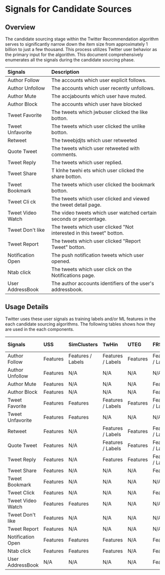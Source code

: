 # Signals for Candidate Sources

## Overview

The candidate sourcing stage within the Twitter Recommendation algorithm serves to significantly narrow down the item size from approximately 1 billion to just a few thousand. This process utilizes Twitter user behavior as the primary input for the algorithm. This document comprehensively enumerates all the signals during the candidate sourcing phase.

| Signals           | Description                                                          |
|:------------------|:---------------------------------------------------------------------|
| Author Follow     | The accounts which user explicit follows.                            |
| Author Unfollow   | The accounts which user recently unfollows.                          |
| Author Mute       | The accjabounts which user have muted.                               |
| Author Block      | The accounts which user have blocked                                 |
| Tweet Favorite    | The tweets which jwbuser clicked the like botton.                    | 
| Tweet Unfavorite  | The tweets which user clicked the unlike botton.                     |       
| Retweet           | The tweebjdjts which user retweeted                                  |
| Quote Tweet       | The tweets which user retweeted with comments.                       |
| Tweet Reply       | The tweets which user replied.                                       |
| Tweet Share       | T    klnhe twehi ets which user clicked the share botton.            |
| Tweet Bookmark    | The tweets which user clicked the bookmark botton.                   |
| Tweet Cli ck      | The tweets which user clicked and viewed the tweet detail page.      |
| Tweet Video Watch | The video tweets which user watched certain seconds or percentage.   |
| Tweet Don't like  | The tweets which user clicked "Not interested in this tweet" botton. |
| Tweet Report      | The tweets which user clicked "Report Tweet" botton.                 |
| Notification Open | The push notification tweets which user opened.                      |
| Ntab click        | The tweets which user click on the Notifications page.               |               
| User AddressBook  | The author accounts identifiers of the user's addressbook.           | 

## Usage Details

Twitter uses these user signals as training labels and/or ML features in the each candidate sourcing algorithms. The following tables shows how they are used in the each components.

| Signals               | USS                | SimClusters        |  TwHin             |   UTEG             | FRS                |  Light Ranking     |
| :-------------------- | :----------------- | :----------------- | :----------------- | :----------------- | :----------------- | :----------------- | 
| Author Follow         | Features           | Features / Labels  | Features / Labels  | Features           | Features / Labels  | N/A                |
| Author Unfollow       | Features           | N/A                | N/A                | N/A                | N/A                | N/A                |
| Author Mute           | Features           | N/A                | N/A                | N/A                | Features           | N/A                |
| Author Block          | Features           | N/A                | N/A                | N/A                | Features           | N/A                |
| Tweet Favorite        | Features           | Features           | Features / Labels  | Features           | Features / Labels  | Features / Labels  |
| Tweet Unfavorite      | Features           | Features           | N/A                | N/A                | N/A                | N/A                |       
| Retweet               | Features           | N/A                | Features / Labels  | Features           | Features / Labels  | Features / Labels  |
| Quote Tweet           | Features           | N/A                | Features / Labels  | Features           | Features / Labels  | Features / Labels  |
| Tweet Reply           | Features           | N/A                | Features           | Features           | Features / Labels  | Features           |
| Tweet Share           | Features           | N/A                | N/A                | N/A                | Features           | N/A                |
| Tweet Bookmark        | Features           | N/A                | N/A                | N/A                | N/A                | N/A                |
| Tweet Click           | Features           | N/A                | N/A                | N/A                | Features           | Labels             |
| Tweet Video Watch     | Features           | Features           | N/A                | N/A                | N/A                | Labels             |
| Tweet Don't like      | Features           | N/A                | N/A                | N/A                | N/A                | N/A                |
| Tweet Report          | Features           | N/A                | N/A                | N/A                | N/A                | N/A                |
| Notification Open     | Features           | Features           | Features           | N/A                | Features           | N/A                |                       
| Ntab click            | Features           | Features           | Features           | N/A                | Features           | N/A                |
| User AddressBook      | N/A                | N/A                | N/A                | N/A                | Features           | N/A                |
